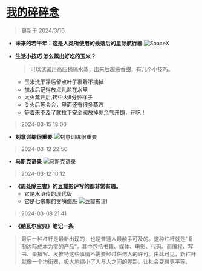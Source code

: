 # [我的碎碎念](https://github.com/goohugo/myblog/issues/33)

>更新于 2024/3/16

- **未来的若干年：这是人类所使用的最落后的星际航行器**
![SpaceX](https://github.com/goohugo/myblog/assets/124132611/b17cce7d-a643-448e-9e83-a47d5e707f29)

- **生活小技巧 怎么蒸出好吃的玉米？**
  > 可以试试用高压锅隔水蒸，出来后超级香甜，有几个小技巧。
   - 玉米洗干净后留点叶子裹着不摘掉
   - 加水后记得放点儿盐在水里
   - 大火蒸开后,转中火8分钟样子
   - 关火后等会会，里面还有很多蒸汽
   - 等着来不及了就拉下安全阀放掉剩余气开锅，开吃！

> 2024-03-15 18:00
- **刻意训练很重要**
![刻意训练很重要](https://github.com/goohugo/myblog/assets/124132611/cb5f6835-cbf4-4a85-8590-34010f8b7149)

> 2024-03-12 22:50
- **马斯克语录**
![马斯克语录](https://github.com/goohugo/myblog/assets/124132611/499dfde0-cbcb-4187-9a30-356780a35d63)


> 2024-03-12 10:12
- **《周处除三害》的豆瓣影评写的都非常有趣。**
  - 它是水浒传的现代版
  - 它是七宗罪的贪嗔痴版
![豆瓣影评l](https://github.com/goohugo/myblog/assets/124132611/89786de6-b998-40e5-b7ad-fd582c94c971)


> 2024-03-08 21:41
- **《纳瓦尔宝典》笔记一条**
> 最后一种杠杆是最新出现的，也是普通人最触手可及的。这种杠杆就是“复制边际成本为零的产品”。其中包括书籍、媒体、电影、代码。而编程、写书、录播客、发推特这些事情不需要经过任何人的许可。由此可见，新杠杆就像一个均衡器，极大地缩小了人与人之间的差距，让社会变得更平等。 



